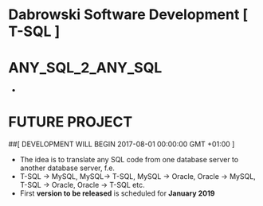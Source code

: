 # Dabrowski Software Development [ T-SQL ]
# ANY_SQL_2_ANY_SQL
-
# <strong>FUTURE PROJECT</strong>
##[ DEVELOPMENT WILL BEGIN 2017-08-01 00:00:00 GMT +01:00 ]
- The idea is to translate any SQL code from one database server to another database server, f.e.
 - T-SQL -> MySQL, MySQL-> T-SQL, MySQL -> Oracle,  Oracle -> MySQL, T-SQL -> Oracle, Oracle -> T-SQL etc.
- First <strong>version to be released</strong> is scheduled for <strong>January 2019</strong>
